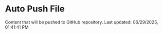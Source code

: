 # Auto Push File

Content that will be pushed to GitHub repository.
Last updated: 06/29/2025, 01:41:41 PM